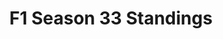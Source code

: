 ---
layout: seasons_fetch
slug: s33
title: F1 Season 33 Standings
description: F1 Season 33 Standings
permalink: '/:categories/standings'
category: f1
menu_title: F1 Standings
menu_icon: /assets/site-img/f1-48x48.png
menu_hide: false
---